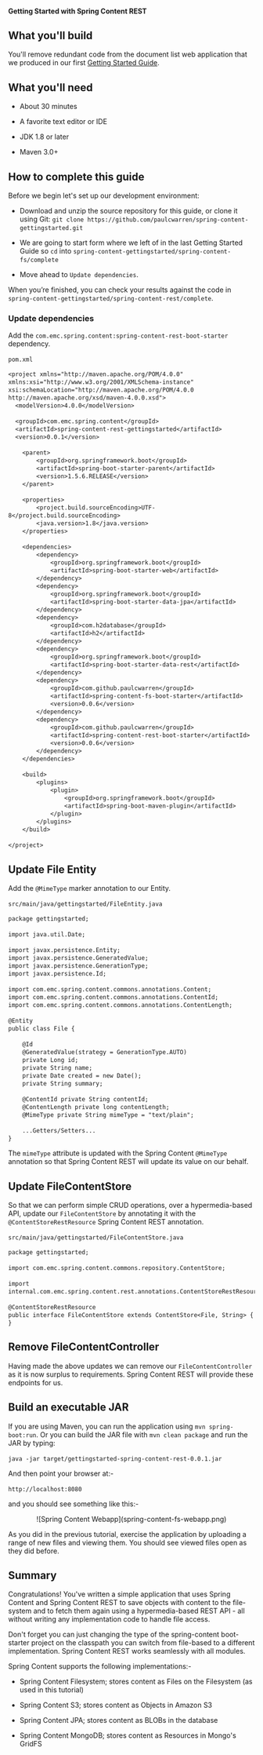 #### Getting Started with Spring Content REST

## What you'll build

You'll remove redundant code from the document list web application that we produced in our first [Getting Started Guide](spring-content-fs-docs.md).

## What you'll need

- About 30 minutes

- A favorite text editor or IDE

- JDK 1.8 or later

- Maven 3.0+

## How to complete this guide

Before we begin let's set up our development environment:

- Download and unzip the source repository for this guide, or clone it using Git: `git clone https://github.com/paulcwarren/spring-content-gettingstarted.git`

- We are going to start form where we left of in the last Getting Started Guide so `cd` into `spring-content-gettingstarted/spring-content-fs/complete`

- Move ahead to `Update dependencies`.

When you’re finished, you can check your results against the code in `spring-content-gettingstarted/spring-content-rest/complete`.
 
### Update dependencies

Add the `com.emc.spring.content:spring-content-rest-boot-starter` dependency.

`pom.xml`

```
<project xmlns="http://maven.apache.org/POM/4.0.0" xmlns:xsi="http://www.w3.org/2001/XMLSchema-instance" xsi:schemaLocation="http://maven.apache.org/POM/4.0.0 http://maven.apache.org/xsd/maven-4.0.0.xsd">
  <modelVersion>4.0.0</modelVersion>
  
  <groupId>com.emc.spring.content</groupId>
  <artifactId>spring-content-rest-gettingstarted</artifactId>
  <version>0.0.1</version>
  
	<parent>
		<groupId>org.springframework.boot</groupId>
		<artifactId>spring-boot-starter-parent</artifactId>
		<version>1.5.6.RELEASE</version>
	</parent>

	<properties>
		<project.build.sourceEncoding>UTF-8</project.build.sourceEncoding>
		<java.version>1.8</java.version>
	</properties>

	<dependencies>
		<dependency>
			<groupId>org.springframework.boot</groupId>
			<artifactId>spring-boot-starter-web</artifactId>
		</dependency>
		<dependency>
			<groupId>org.springframework.boot</groupId>
			<artifactId>spring-boot-starter-data-jpa</artifactId>
		</dependency>
		<dependency>
			<groupId>com.h2database</groupId>
			<artifactId>h2</artifactId>
		</dependency>
		<dependency>
			<groupId>org.springframework.boot</groupId>
			<artifactId>spring-boot-starter-data-rest</artifactId>
		</dependency>
		<dependency>
			<groupId>com.github.paulcwarren</groupId>
			<artifactId>spring-content-fs-boot-starter</artifactId>
			<version>0.0.6</version>
		</dependency>
 		<dependency>
			<groupId>com.github.paulcwarren</groupId>
			<artifactId>spring-content-rest-boot-starter</artifactId>
			<version>0.0.6</version>
		</dependency>
 	</dependencies>

	<build>
		<plugins>
			<plugin>
				<groupId>org.springframework.boot</groupId>
				<artifactId>spring-boot-maven-plugin</artifactId>
			</plugin>
		</plugins>
	</build>

</project>
```

## Update File Entity

Add the `@MimeType` marker annotation to our Entity.

`src/main/java/gettingstarted/FileEntity.java`

```
package gettingstarted;

import java.util.Date;

import javax.persistence.Entity;
import javax.persistence.GeneratedValue;
import javax.persistence.GenerationType;
import javax.persistence.Id;

import com.emc.spring.content.commons.annotations.Content;
import com.emc.spring.content.commons.annotations.ContentId;
import com.emc.spring.content.commons.annotations.ContentLength;

@Entity
public class File {

	@Id
	@GeneratedValue(strategy = GenerationType.AUTO)
	private Long id;
	private String name;
	private Date created = new Date();
	private String summary;

	@ContentId private String contentId;
	@ContentLength private long contentLength;
	@MimeType private String mimeType = "text/plain";

	...Getters/Setters...
}
```

The `mimeType` attribute is updated with the Spring Content  `@MimeType` annotation so that Spring Content REST will update its value on our behalf.

## Update FileContentStore

So that we can perform simple CRUD operations, over a hypermedia-based API, update our `FileContentStore` by annotating it with the `@ContentStoreRestResource` Spring Content REST annotation.

`src/main/java/gettingstarted/FileContentStore.java`

```
package gettingstarted;

import com.emc.spring.content.commons.repository.ContentStore;

import internal.com.emc.spring.content.rest.annotations.ContentStoreRestResource;

@ContentStoreRestResource
public interface FileContentStore extends ContentStore<File, String> {
}
```

## Remove FileContentController

Having made the above updates we can remove our `FileContentController` as it is now surplus to requirements.   Spring Content REST will provide these endpoints for us.

## Build an executable JAR

If you are using Maven, you can run the application using `mvn spring-boot:run`.  Or you can build the JAR file with `mvn clean package` and run the JAR by typing:

`java -jar target/gettingstarted-spring-content-rest-0.0.1.jar`

And then point your browser at:-

`http://localhost:8080` 

and you should see something like this:-

<center>![Spring Content Webapp](spring-content-fs-webapp.png)</center>

As you did in the previous tutorial, exercise the application by uploading a range of new files and viewing them.  You should see viewed files open as they did before.

## Summary 

Congratulations!  You've written a simple application that uses Spring Content and Spring Content REST to save objects with content to the file-system and to fetch them again using a hypermedia-based REST API - all without writing any implementation code to handle file access. 

Don't forget you can just changing the type of the spring-content boot-starter project on the classpath you can switch from file-based to a different implementation.  Spring Content REST works seamlessly with all modules.
    
Spring Content supports the following implementations:-

- Spring Content Filesystem; stores content as Files on the Filesystem (as used in this tutorial)

- Spring Content S3; stores content as Objects in Amazon S3

- Spring Content JPA; stores content as BLOBs in the database

- Spring Content MongoDB; stores content as Resources in Mongo's GridFS